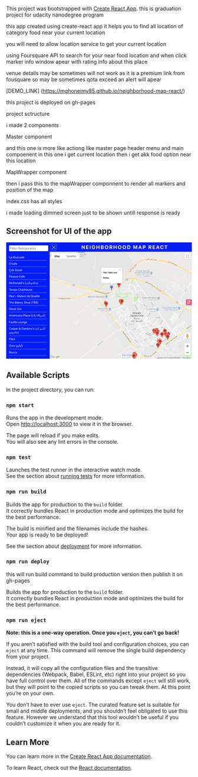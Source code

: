 This project was bootstrapped with [Create React App](https://github.com/facebook/create-react-app).
this is graduation project for udacity nanodegree program

this app created using create-react app
it helps you to find all location of category food near your current location

you will need to allow location service to get your current location 

using Foursquare API to search for your near food location 
and when click marker info window apear with rating info about this place 

venue details may be sometimes will not work as it is a premium link from fousquare so may be sometimes qota exceed an alert will apear

[DEMO_LINK] (https://mghoneimy85.github.io/neighborhood-map-react/)

this project is deployed on gh-pages 


project sctructure

i made 2 components 



Master component 

and this one is more like actiong like master page 
header menu and main compoenent in this one  i get current location then i get akk food option near this location


MapWrapper  component 

then i pass this to the mapWrapper componnent to render all markers and position of the map



index.css has all styles 


i made loading dimmed screen just to be shown untill response is ready  

## Screenshot for UI of the app

![Image Screenshot](https://github.com/MGhoneimy85/neighborhood-map-react/blob/master/screenshot.png)

## Available Scripts

In the project directory, you can run:

### `npm start`

Runs the app in the development mode.<br>
Open [http://localhost:3000](http://localhost:3000) to view it in the browser.

The page will reload if you make edits.<br>
You will also see any lint errors in the console.

### `npm test`

Launches the test runner in the interactive watch mode.<br>
See the section about [running tests](https://facebook.github.io/create-react-app/docs/running-tests) for more information.

### `npm run build`

Builds the app for production to the `build` folder.<br>
It correctly bundles React in production mode and optimizes the build for the best performance.

The build is minified and the filenames include the hashes.<br>
Your app is ready to be deployed!

See the section about [deployment](https://facebook.github.io/create-react-app/docs/deployment) for more information.

### `npm run deploy`

this will run build command to build production version then publish it on gh-pages 

Builds the app for production to the `build` folder.<br>
It correctly bundles React in production mode and optimizes the build for the best performance.

### `npm run eject`

**Note: this is a one-way operation. Once you `eject`, you can’t go back!**

If you aren’t satisfied with the build tool and configuration choices, you can `eject` at any time. This command will remove the single build dependency from your project.

Instead, it will copy all the configuration files and the transitive dependencies (Webpack, Babel, ESLint, etc) right into your project so you have full control over them. All of the commands except `eject` will still work, but they will point to the copied scripts so you can tweak them. At this point you’re on your own.

You don’t have to ever use `eject`. The curated feature set is suitable for small and middle deployments, and you shouldn’t feel obligated to use this feature. However we understand that this tool wouldn’t be useful if you couldn’t customize it when you are ready for it.

## Learn More

You can learn more in the [Create React App documentation](https://facebook.github.io/create-react-app/docs/getting-started).

To learn React, check out the [React documentation](https://reactjs.org/).
